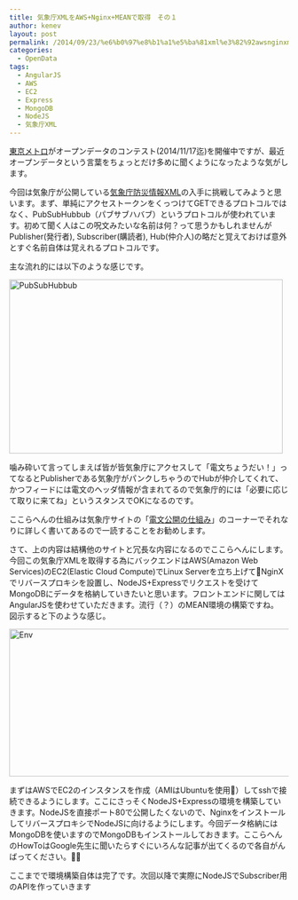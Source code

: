 ```yaml
---
title: 気象庁XMLをAWS+Nginx+MEANで取得　その１
author: kenev
layout: post
permalink: /2014/09/23/%e6%b0%97%e8%b1%a1%e5%ba%81xml%e3%82%92awsnginxmean%e3%81%a7%e5%8f%96%e5%be%97%e3%80%80%e3%81%9d%e3%81%ae%ef%bc%91/
categories:
  - OpenData
tags:
  - AngularJS
  - AWS
  - EC2
  - Express
  - MongoDB
  - NodeJS
  - 気象庁XML
---
```

<a href="http://tokyometro10th.jp/future/opendata/" target="_blank">東京メトロ</a>がオープンデータのコンテスト(2014/11/17迄)を開催中ですが、最近オープンデータという言葉をちょっとだけ多めに聞くようになったような気がします。

今回は気象庁が公開している<a href="http://xml.kishou.go.jp/" target="_blank">気象庁防災情報XML</a>の入手に挑戦してみようと思います。まず、単純にアクセストークンをくっつけてGETできるプロトコルではなく、PubSubHubbub（パブサブハバブ）というプロトコルが使われています。初めて聞く人はこの呪文みたいな名前は何？って思うかもしれませんがPublisher(発行者), Subscriber(購読者), Hub(仲介人)の略だと覚えておけば意外とすぐ名前自体は覚えれるプロトコルです。

主な流れ的には以下のような感じです。

[<img class="alignnone  wp-image-154" src="http://kenev.net/wp-content/uploads/2014/09/PubSubHubbub-300x191.png" alt="PubSubHubbub" width="493" height="314" />][1]

噛み砕いて言ってしまえば皆が皆気象庁にアクセスして「電文ちょうだい！」ってなるとPublisherである気象庁がパンクしちゃうのでHubが仲介してくれて、かつフィードには電文のヘッダ情報が含まれてるので気象庁的には「必要に応じて取りに来てね」というスタンスでOKになるのです。

ここらへんの仕組みは気象庁サイトの「<a href="http://xml.kishou.go.jp/open_trial/guidance.html" target="_blank">電文公開の仕組み</a>」のコーナーでそれなりに詳しく書いてあるので一読することをお勧めします。

さて、上の内容は結構他のサイトと冗長な内容になるのでここらへんにします。今回この気象庁XMLを取得する為にバックエンドはAWS(Amazon Web Services)のEC2(Elastic Cloud Compute)でLinux Serverを立ち上げてNginXでリバースプロキシを設置し、NodeJS+Expressでリクエストを受けてMongoDBにデータを格納していきたいと思います。フロントエンドに関してはAngularJSを使わせていただきます。流行（？）のMEAN環境の構築ですね。  
図示すると下のような感じ。

[<img class="alignnone  wp-image-157" src="http://kenev.net/wp-content/uploads/2014/09/Env-300x147.png" alt="Env" width="543" height="266" />][2]

まずはAWSでEC2のインスタンスを作成（AMIはUbuntuを使用）してsshで接続できるようにします。ここにさっそくNodeJS+Expressの環境を構築していきます。NodeJSを直接ポート80で公開したくないので、NginxをインストールしてリバースプロキシでNodeJSに向けるようにします。今回データ格納にはMongoDBを使いますのでMongoDBもインストールしておきます。ここらへんのHowToはGoogle先生に聞いたらすぐにいろんな記事が出てくるので各自がんばってください。

ここまでで環境構築自体は完了です。次回以降で実際にNodeJSでSubscriber用のAPIを作っていきます

 [1]: http://kenev.net/wp-content/uploads/2014/09/PubSubHubbub.png
 [2]: http://kenev.net/wp-content/uploads/2014/09/Env.png